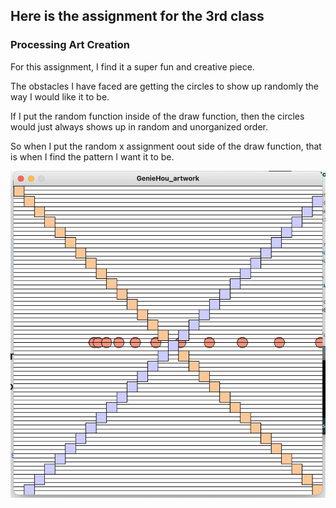 ## Here is the assignment for the 3rd class
### Processing Art Creation

For this assignment, I find it a super fun and creative piece. 

The obstacles I have faced are getting the circles to show up randomly the way I would like it to be.

If I put the random function inside of the draw function, then the circles would just always shows up in random and unorganized order.

So when I put the random x assignment oout side of the draw function, that is when I find the pattern I want it to be.



![](Genie'sArt.png)
